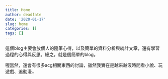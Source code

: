 ```yaml
---
title: Home
author: deadfate
date: '2020-01-17'
slug: home
categories: []
tags: []
---
```

這個blog主要會放個人的隨筆心得，以及簡單的資料分析與統計文章，還有學習過程的心得與反思。總之，就是個簡單的blog。  

喔當然，還會有很多acg相關東西的討論，雖然我實在是越來越沒時間看小說、玩遊戲、追動漫..
